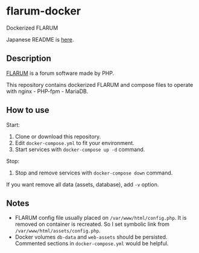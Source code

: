 # flarum-docker

Dockerized FLARUM

Japanese README is [here](https://github.com/xpjp/flarum-docker/blob/master/README.ja.md).

## Description

[FLARUM](http://flarum.org/) is a forum software made by PHP.

This repository contains dockerized FLARUM and compose files to operate with
nginx - PHP-fpm - MariaDB.

## How to use

Start:

1. Clone or download this repository.
1. Edit `docker-compose.yml` to fit your environment.
1. Start services with `docker-compose up -d` command.

Stop:

1. Stop and remove services with `docker-compose down` command.

If you want remove all data (assets, database), add `-v` option.

## Notes

- FLARUM config file usually placed on `/var/www/html/config.php`.
  It is removed on container is recreated. So I set symbolic link from `/var/www/html/assets/config.php`.
- Docker volumes `db-data` and `web-assets` should be persisted.
  Commented sections in `docker-compose.yml` would be helpful.

